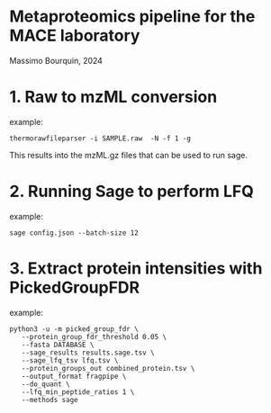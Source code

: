 # Metaproteomics pipeline for the MACE laboratory
Massimo Bourquin, 2024

# 1. Raw to mzML conversion
example: 
```
thermorawfileparser -i SAMPLE.raw  -N -f 1 -g
```
This results into the mzML.gz files that can be used to run sage.

# 2. Running Sage to perform LFQ
example: 
```
sage config.json --batch-size 12
```

# 3. Extract protein intensities with PickedGroupFDR
example: 
```
python3 -u -m picked_group_fdr \
   --protein_group_fdr_threshold 0.05 \
   --fasta DATABASE \
   --sage_results results.sage.tsv \
   --sage_lfq_tsv lfq.tsv \
   --protein_groups_out combined_protein.tsv \
   --output_format fragpipe \
   --do_quant \
   --lfq_min_peptide_ratios 1 \
   --methods sage
```
